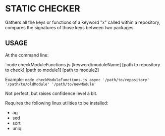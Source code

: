 # STATIC CHECKER

Gathers all the keys or functions of a keyword "x" called within a repository, compares the signatures of those keys between two packages.

## USAGE

At the command line:

`node checkModuleFunctions.js [keyword/moduleName] [path to repository to check] [path to module1] [path to module2]

Example: 
`node checkModuleFunctions.js async '/path/to/repository' '/path/to/oldModule' '/path/to/newModule'`


Not perfect, but raises confidence level a bit.


Requires the following linux utilities to be installed: 
- ag
- sed
- sort
- uniq
